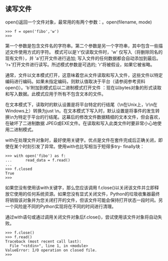## 读写文件

open\(\)返回一个文件对象，最常用的有两个参数：。open\(filename, mode\)

```
>>> f = open('fibo','w')
>>>
```

第一个参数是包含文件名的字符串。第二个参数是另一个字符串，其中包含一些描述文件使用方式的字符。 模式可以是'r'仅读取文件时，'w' 仅写入（将删除同名的现有文件），并 'a'打开文件进行追加; 写入文件的任何数据都会自动添加到最后。 'r+'打开文件进行读写。所述模式参数是可选的; 'r'将被假设，如果它被省略。

通常，文件以文本模式打开，这意味着您从文件读取和写入文件，这些文件以特定编码进行编码。如果未指定编码，则默认值取决于平台（请参阅参考资料 open\(\)）。'b'附加到模式后以二进制模式打开文件 ：现在以bytes对象的形式读取和写入数据。此模式应用于所有不包含文本的文件。

在文本模式下，读取时的默认设置是将平台特定的行结尾（\n在Unix上，\r\n在Windows上）转换为just \n。在文本模式下写入时，默认设置是将事件的发生转换\n为特定于平台的行结尾。这幕后的修改文件数据精细的文本文件，但会喜欢，在破坏了二进制数据 JPEG或EXE文件。在读取和写入此类文件时要非常小心地使用二进制模式。

with在处理文件对象时，最好使用关键字。优点是文件在套件完成后正确关闭，即使在某个时刻引发了异常。使用with也比写相当于短得多try- finally块：

```
>>> with open('fibo') as f:
...      read_data = f.read()
...
>>> f.closed
True
>>>
```

如果您没有使用该with关键字，那么您应该调用 f.close\(\)以关闭该文件并立即释放它使用的任何系统资源。如果您没有显式关闭文件，Python的垃圾收集器最终将销毁该对象并为您关闭打开的文件，但该文件可能会保持打开状态一段时间。另一个风险是不同的Python实现将在不同的时间进行清理。

通过with语句或通过调用关闭文件对象后f.close\(\)，尝试使用该文件对象将自动失败。

```
>>> f.close()
>>> f.read()
Traceback (most recent call last):
  File "<stdin>", line 1, in <module>
ValueError: I/O operation on closed file.
>>>

```



